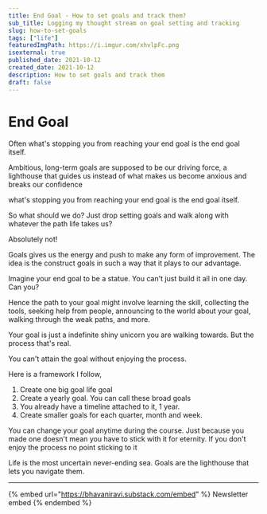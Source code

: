 ```yaml
---
title: End Goal - How to set goals and track them?
sub_title: Logging my thought stream on goal setting and tracking
slug: how-to-set-goals
tags: ["life"]
featuredImgPath: https://i.imgur.com/xhvlpFc.png
isexternal: true
published_date: 2021-10-12
created_date: 2021-10-12
description: How to set goals and track them
draft: false
---
```


# End Goal

Often what's stopping you from reaching your end goal is the end goal itself.

Ambitious, long-term goals are supposed to be our driving force, a lighthouse that guides us instead of what makes us become anxious and breaks our confidence

what's stopping you from reaching your end goal is the end goal itself.

So what should we do? Just drop setting goals and walk along with whatever the path life takes us?

Absolutely not!

Goals gives us the energy and push to make any form of improvement. The idea is the construct goals in such a way that it plays to our advantage.

Imagine your end goal to be a statue. You can't just build it all in one day. Can you?

Hence the path to your goal might involve learning the skill, collecting the tools, seeking help from people, announcing to the world about your goal, walking through the weak paths, and more.

Your goal is just a indefinite shiny unicorn you are walking towards. But the process that's real.

You can't attain the goal without enjoying the process.

Here is a framework I follow,

1. Create one big goal life goal
2. Create a yearly goal. You can call these broad goals
3. You already have a timeline attached to it, 1 year.
4. Create smaller goals for each quarter, month and week.

You can change your goal anytime during the course. Just because you made one doesn't mean you have to stick with it for eternity. If you don't enjoy the process no point sticking to it

Life is the most uncertain never-ending sea. Goals are the lighthouse that lets you navigate them.

---

{% embed url="https://bhavaniravi.substack.com/embed" %}
Newsletter embed
{% endembed %}
